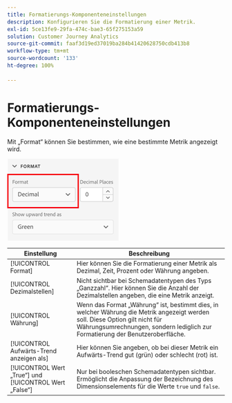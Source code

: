 ```yaml
---
title: Formatierungs-Komponenteneinstellungen
description: Konfigurieren Sie die Formatierung einer Metrik.
exl-id: 5ce13fe9-29fa-474c-bae3-65f275153a59
solution: Customer Journey Analytics
source-git-commit: faaf3d19ed37019ba284b41420628750cdb413b8
workflow-type: tm+mt
source-wordcount: '133'
ht-degree: 100%

---
```


# Formatierungs-Komponenteneinstellungen

Mit „Format“ können Sie bestimmen, wie eine bestimmte Metrik angezeigt wird.

![Formateinstellungen](../assets/format-settings.png)

| Einstellung | Beschreibung |
| --- | --- |
| [!UICONTROL Format] | Hier können Sie die Formatierung einer Metrik als Dezimal, Zeit, Prozent oder Währung angeben. |
| [!UICONTROL Dezimalstellen] | Nicht sichtbar bei Schemadatentypen des Typs „Ganzzahl“. Hier können Sie die Anzahl der Dezimalstellen angeben, die eine Metrik anzeigt. |
| [!UICONTROL Währung] | Wenn das Format „Währung“ ist, bestimmt dies, in welcher Währung die Metrik angezeigt werden soll. Diese Option gilt nicht für Währungsumrechnungen, sondern lediglich zur Formatierung der Benutzeroberfläche. |
| [!UICONTROL Aufwärts-Trend anzeigen als] | Hier können Sie angeben, ob bei dieser Metrik ein Aufwärts-Trend gut (grün) oder schlecht (rot) ist. |
| [!UICONTROL Wert „True“] und [!UICONTROL Wert „False“] | Nur bei booleschen Schemadatentypen sichtbar. Ermöglicht die Anpassung der Bezeichnung des Dimensionselements für die Werte `true` und `false`. |
